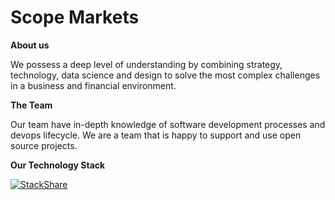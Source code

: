 # Scope Markets

**About us**

We possess a deep level of understanding by combining strategy, technology, data science and design to solve the most complex challenges in a business and financial environment.

**The Team**

Our team have in-depth knowledge of software development processes and devops lifecycle. We are a team that is happy to support and use open source projects.

**Our Technology Stack**

[![StackShare](http://img.shields.io/badge/tech-stack-0690fa.svg?style=flat)](https://stackshare.io/scopemarkets/scopemarkets)
